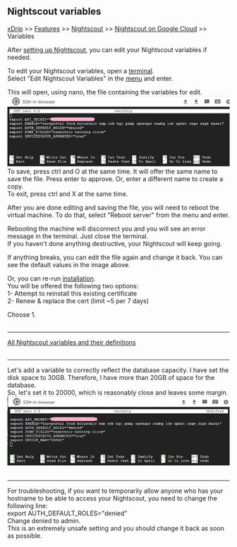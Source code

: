 ## Nightscout variables  
[xDrip](../../README.md) >> [Features](../Features_page) >> [Nightscout](../Nightscout_page) >> [Nightscout on Google Cloud](./GoogleCloud) >> Variables  
  
After [setting up Nightscout](./NS_setup), you can edit your Nightscout variables if needed.  
  
To edit your Nightscout variables, open a [terminal](./Terminal).  
Select "Edit Nightscout Variables" in the [menu](./Menu.md) and enter.  
  
This will open, using nano, the file containing the variables for edit.  
![](./images/nsconfig.png)  
To save, press ctrl and O at the same time.  It will offer the same name to save the file.  Press enter to approve.  Or, enter a different name to create a copy.  
To exit, press ctrl and X at the same time.  
  
After you are done editing and saving the file, you will need to reboot the virtual machine. To do that, select "Reboot server" from the menu and enter.  
  
Rebooting the machine will disconnect you and you will see an error message in the terminal. Just close the terminal.  
If you haven't done anything destructive, your Nightscout will keep going.  
  
If anything breaks, you can edit the file again and change it back.  You can see the default values in the image above.  
  
Or, you can re-run [installation](./NS_Install).  
You will be offered the following two options:  
1- Attempt to reinstall this existing certificate  
2- Renew & replace the cert (limit ~5 per 7 days)  
  
Choose 1.  
<br/>  
  
---  
  
[All Nightscout variables and their definitions](https://github.com/nightscout/cgm-remote-monitor/blob/master/README.md#environment)  
<br/>
  
---  
  
Let's add a variable to correctly reflect the database capacity.  I have set the disk space to 30GB.  Therefore, I have more than 20GB of space for the database.  
So, let's set it to 20000, which is reasonably close and leaves some margin.  
![](./images/dbsize.png)  
<br/>  
  
---  
  
For troubleshooting, if you want to temporarily allow anyone who has your hostname to be able to access your Nightscout, you need to change the following line:  
export AUTH_DEFAULT_ROLES="denied"  
Change denied to admin.  
This is an extremely unsafe setting and you should change it back as soon as possible.  
  
